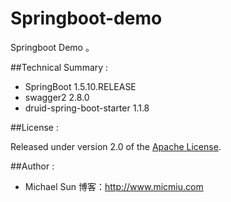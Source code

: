 # Springboot-demo #

Springboot Demo 。


##Technical Summary :

* SpringBoot 1.5.10.RELEASE
* swagger2 2.8.0
* druid-spring-boot-starter 1.1.8

##License :

Released under version 2.0 of the [Apache License].

[Apache License]: http://www.apache.org/licenses/LICENSE-2.0

##Author :
* Michael Sun 博客：http://www.micmiu.com